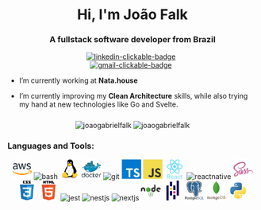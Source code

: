 <h1 align="center">Hi, I'm João Falk</h1>
<h3 align="center">A fullstack software developer from Brazil</h3>
<div align="center">
<div style="width: 50%; margin-bottom:8px;">
<a style="margin-right: 2.5%;" href="https://www.linkedin.com/in/joaofalk/"><img src="https://img.shields.io/badge/Linkedin-%230A66C2?style=for-the-badge&logo=linkedin&logoColor=rgb(255%2C255%2C255)" alt="linkedin-clickable-badge"></a>
<a style="margin-right: 2.5%;" href="mailto:joao.gabriel.falk@gmail.com"><img src="https://img.shields.io/badge/Gmail-FA6981?style=for-the-badge&logo=gmail&logoColor=rgb(255%2C255%2C255)" alt="gmail-clickable-badge"></a>
</div>
</div>


- I’m currently working at **Nata.house**

- I’m currently improving my **Clean Architecture** skills, while also trying my hand at new technologies like Go and Svelte.

<div align="center" style="margin-top:25px;">
<img height="150px" src="https://github-readme-stats.vercel.app/api/top-langs?username=joaogabrielfalk&show_icons=true&locale=en&layout=compact&theme=aura_dark" alt="joaogabrielfalk" />
<img height="150px" src="https://github-readme-stats-joaofalk.vercel.app/api?username=joaogabrielfalk&theme=aura_dark&show_icons=true&hide=stars" alt="joaogabrielfalk" />
</div>



<div align="center">
<h3 align="left">Languages and Tools:</h3>
<img src="https://raw.githubusercontent.com/devicons/devicon/master/icons/amazonwebservices/amazonwebservices-original-wordmark.svg" alt="aws" width="40" height="40"/>
<img src="https://www.vectorlogo.zone/logos/gnu_bash/gnu_bash-icon.svg" alt="bash" width="40" height="40"/>
<img src="https://raw.githubusercontent.com/devicons/devicon/master/icons/linux/linux-original.svg" alt="linux" width="40" height="40"/>
<img src="https://raw.githubusercontent.com/devicons/devicon/master/icons/docker/docker-original-wordmark.svg" alt="docker" width="40" height="40"/>
<img src="https://www.vectorlogo.zone/logos/git-scm/git-scm-icon.svg" alt="git" width="40" height="40"/>
<img src="https://raw.githubusercontent.com/devicons/devicon/master/icons/typescript/typescript-original.svg" alt="typescript" width="40" height="40"/>
<img src="https://raw.githubusercontent.com/devicons/devicon/master/icons/javascript/javascript-original.svg" alt="javascript" width="40" height="40"/>
<img src="https://raw.githubusercontent.com/devicons/devicon/master/icons/react/react-original-wordmark.svg" alt="react" width="40" height="40"/>
<img src="https://reactnative.dev/img/header_logo.svg" alt="reactnative" width="40" height="40"/>
<img src="https://raw.githubusercontent.com/devicons/devicon/master/icons/sass/sass-original.svg" alt="sass" width="40" height="40"/>
<img src="https://raw.githubusercontent.com/devicons/devicon/master/icons/css3/css3-original-wordmark.svg" alt="css3" width="40" height="40"/>
<img src="https://raw.githubusercontent.com/devicons/devicon/master/icons/html5/html5-original-wordmark.svg" alt="html5" width="40" height="40"/>
<img src="https://www.vectorlogo.zone/logos/jestjsio/jestjsio-icon.svg" alt="jest" width="40" height="40"/>
<img src="https://cdn.jsdelivr.net/gh/devicons/devicon@latest/icons/nestjs/nestjs-original.svg" alt="nestjs" width="40" height="40"/>
<img src="https://cdn.worldvectorlogo.com/logos/nextjs-2.svg" alt="nextjs" width="40" height="40"/>
<img src="https://raw.githubusercontent.com/devicons/devicon/master/icons/nodejs/nodejs-original-wordmark.svg" alt="nodejs" width="40" height="40"/>
<img src="https://raw.githubusercontent.com/devicons/devicon/2ae2a900d2f041da66e950e4d48052658d850630/icons/pandas/pandas-original.svg" alt="pandas" width="40" height="40"/>
<img src="https://raw.githubusercontent.com/devicons/devicon/master/icons/postgresql/postgresql-original-wordmark.svg" alt="postgresql" width="40" height="40"/>
<img src="https://raw.githubusercontent.com/devicons/devicon/master/icons/mongodb/mongodb-original-wordmark.svg" alt="mongodb" width="40" height="40"/>
<img src="https://raw.githubusercontent.com/devicons/devicon/master/icons/python/python-original.svg" alt="python" width="40" height="40"/>
</div>
